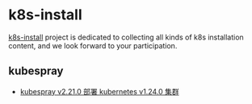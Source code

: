 # k8s-install

[k8s-install](https://github.com/Ghostwritten/k8s-install.git) project is dedicated to collecting all kinds of k8s installation content, and we look forward to your participation.

## kubespray

- [kubespray v2.21.0 部署 kubernetes v1.24.0 集群](kubespray-2.21.0/README.md) 
